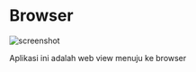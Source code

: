 # Browser

![screenshot](https://i.pinimg.com/originals/2f/1b/a3/2f1ba3a628b346ba3d6d6c1039f39b09.png)

Aplikasi ini adalah web view menuju ke browser
